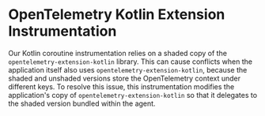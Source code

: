 # OpenTelemetry Kotlin Extension Instrumentation

Our Kotlin coroutine instrumentation relies on a shaded copy of the `opentelemetry-extension-kotlin`
library. This can cause conflicts when the application itself also uses
`opentelemetry-extension-kotlin`, because the shaded and unshaded versions store the OpenTelemetry
context under different keys. To resolve this issue, this instrumentation modifies the application's
copy of `opentelemetry-extension-kotlin` so that it delegates to the shaded version bundled within
the agent.
